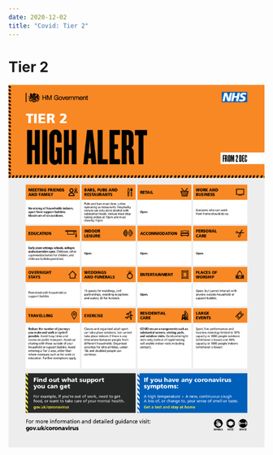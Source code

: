 ```yaml
---
date: 2020-12-02
title: "Covid: Tier 2"
---
```


# Tier 2

[![](COVID-19_Tier_Posters_2020_FInal_High.png)](https://assets.publishing.service.gov.uk/government/uploads/system/uploads/attachment_data/file/938047/COVID-19_Tier_Posters_2020_FInal_High.pdf)
